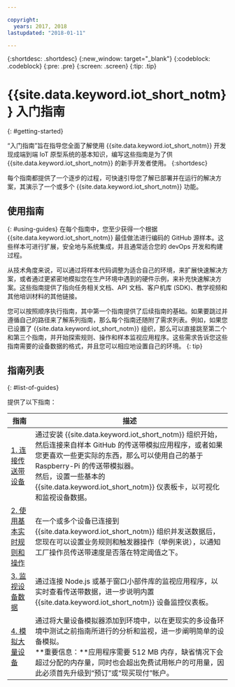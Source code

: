 ```yaml
---

copyright:
  years: 2017, 2018
lastupdated: "2018-01-11"

---
```


{:shortdesc: .shortdesc}
{:new_window: target="_blank"}
{:codeblock: .codeblock}
{:pre: .pre}
{:screen: .screen}
{:tip: .tip}


# {{site.data.keyword.iot_short_notm}} 入门指南
{: #getting-started}

“入门指南”旨在指导您全面了解使用 {{site.data.keyword.iot_short_notm}} 开发现成端到端 IoT 原型系统的基本知识，编写这些指南是为了供 {{site.data.keyword.iot_short_notm}} 的新手开发者使用。
{:shortdesc}

每个指南都提供了一个逐步的过程，可快速引导您了解已部署并在运行的解决方案，其演示了一个或多个 {{site.data.keyword.iot_short_notm}} 功能。

## 使用指南  
{: #using-guides}
在每个指南中，您至少获得一个根据 {{site.data.keyword.iot_short_notm}} 最佳做法进行编码的 GitHub 源样本。这些样本可进行扩展，安全地与系统集成，并且通常适合您的 devOps 开发和构建过程。

从技术角度来说，可以通过将样本代码调整为适合自己的环境，来扩展快速解决方案，或者通过更紧密地模拟您在生产环境中遇到的硬件示例，来补充快速解决方案。这些指南提供了指向任务相关文档、API 文档、客户机库 (SDK)、教学视频和其他培训材料的其他链接。

您可以按照顺序执行指南，其中第一个指南提供了后续指南的基础。如果要跳过并遵循自己的路径来了解系列指南，那么每个指南还随附了需求列表。例如，如果您已设置了 {{site.data.keyword.iot_short_notm}} 组织，那么可以直接跳至第二个和第三个指南，并开始探索规则、操作和样本监视应用程序。这些需求告诉您这些指南需要的设备数据的格式，并且您可以相应地设置自己的环境。
{: tip}

## 指南列表
{: #list-of-guides}  

提供了以下指南：

|指南|描述|    
| ----- | ---- |   
|[1. 连接传送带设备](getting-started-iot-conveyor.html) |通过安装 {{site.data.keyword.iot_short_notm}} 组织开始，然后连接来自样本 GitHub 的传送带模拟应用程序，或者如果您更喜欢一些更实际的东西，那么可以使用自己的基于 Raspberry-Pi 的传送带模拟器。</br> 然后，设置一些基本的 {{site.data.keyword.iot_short_notm}} 仪表板卡，以可视化和监视设备数据。|   
|[2. 使用基本实时规则和操作](getting-started-iot-rules.html) |在一个或多个设备已连接到 {{site.data.keyword.iot_short_notm}} 组织并发送数据后，您现在可以设置业务规则和触发器操作（举例来说），以通知工厂操作员传送带速度是否落在特定阈值之下。  
|[3. 监视设备数据](getting-started-iot-monitoring.html)|通过连接 Node.js 或基于窗口小部件库的监视应用程序，以实时查看传送带数据，进一步说明内置 {{site.data.keyword.iot_short_notm}} 设备监控仪表板。  
|[4. 模拟大量设备](getting-started-iot-large-scale-simulation.html)|通过将大量设备模拟器添加到环境中，以在更现实的多设备环境中测试之前指南所进行的分析和监视，进一步阐明简单的设备模拟。</br>**重要信息：**应用程序需要 512 MB 内存，缺省情况下会超过分配的内存量，同时也会超出免费试用帐户的可用量，因此必须首先升级到“预订”或“现买现付”帐户。|   
